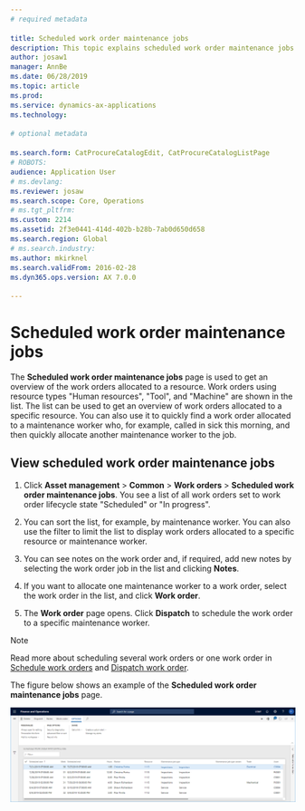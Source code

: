```yaml
---
# required metadata

title: Scheduled work order maintenance jobs
description: This topic explains scheduled work order maintenance jobs in Asset Management.
author: josaw1
manager: AnnBe
ms.date: 06/28/2019
ms.topic: article
ms.prod: 
ms.service: dynamics-ax-applications
ms.technology: 

# optional metadata

ms.search.form: CatProcureCatalogEdit, CatProcureCatalogListPage
# ROBOTS: 
audience: Application User
# ms.devlang: 
ms.reviewer: josaw
ms.search.scope: Core, Operations
# ms.tgt_pltfrm: 
ms.custom: 2214
ms.assetid: 2f3e0441-414d-402b-b28b-7ab0d650d658
ms.search.region: Global
# ms.search.industry: 
ms.author: mkirknel
ms.search.validFrom: 2016-02-28
ms.dyn365.ops.version: AX 7.0.0

---
```


# Scheduled work order maintenance jobs

The **Scheduled work order maintenance jobs** page is used to get an overview of the work orders allocated to a resource. Work orders using resource types "Human resources", "Tool", and "Machine" are shown in the list. The list can be used to get an overview of work orders allocated to a specific resource. You can also use it to quickly find a work order allocated to a maintenance worker who, for example, called in sick this morning, and then quickly allocate another maintenance worker to the job.

## View scheduled work order maintenance jobs

1. Click **Asset management** > **Common** > **Work orders** > **Scheduled work order maintenance jobs**. You see a list of all work orders set to work order lifecycle state "Scheduled" or "In progress".

2. You can sort the list, for example, by maintenance worker. You can also use the filter to limit the list to display work orders allocated to a specific resource or maintenance worker.

3. You can see notes on the work order and, if required, add new notes by selecting the work order job in the list and clicking **Notes**.

4. If you want to allocate one maintenance worker to a work order, select the work order in the list, and click **Work order**.

5. The **Work order** page opens. Click **Dispatch** to schedule the work order to a specific maintenance worker.

>[!NOTE]
>Read more about scheduling several work orders or one work order in [Schedule work orders](../work-order-scheduling/schedule-work-orders.md) and [Dispatch work order](../work-order-scheduling/dispatch-work-order.md).

The figure below shows an example of the **Scheduled work order maintenance jobs** page.

![Figure 1](media/07-work-order-scheduling.png)

